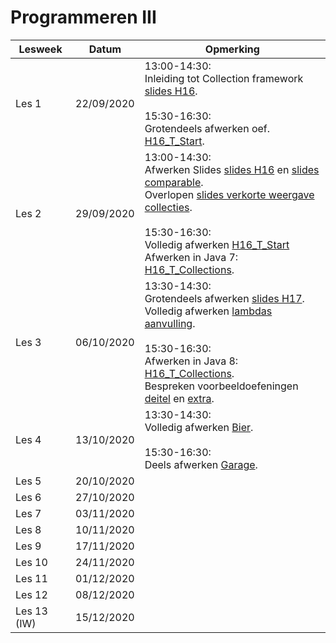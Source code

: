 # Programmeren III




| Lesweek     | Datum      | Opmerking                                                    |
| ----------- | ---------- | ------------------------------------------------------------ |
| Les 1       | 22/09/2020 | 13:00-14:30: <br>Inleiding tot Collection framework [slides H16](https://github.com/DeSmetElias/Programmeren_III/blob/master/Hoofdstukken/Hoofdstuk_16/Theorie/SlidesH16_2TIN_stud.pdf).<br /><br>15:30-16:30: <br>Grotendeels afwerken oef. [H16_T_Start](https://github.com/DeSmetElias/Programmeren_III/tree/master/Projecten/H16_T_Start). |
| Les 2       | 29/09/2020 | 13:00-14:30: <br>Afwerken Slides [slides H16](https://github.com/DeSmetElias/Programmeren_III/blob/master/Hoofdstukken/Hoofdstuk_16/Theorie/SlidesH16_2TIN_stud.pdf) en [slides comparable](https://github.com/DeSmetElias/Programmeren_III/blob/master/Hoofdstukken/Hoofdstuk_16/Theorie/SlidesH16_ExtraComparable.pdf). <br>Overlopen [slides verkorte weergave collecties](https://github.com/DeSmetElias/Programmeren_III/blob/master/Hoofdstukken/Hoofdstuk_16/Theorie/VerkorteWeergaveCollecties.pdf).<br /><br>15:30-16:30: <br>Volledig afwerken [H16_T_Start](https://github.com/DeSmetElias/Programmeren_III/tree/master/Projecten/H16_T_Start)<br>Afwerken in Java 7: [H16_T_Collections](https://github.com/DeSmetElias/Programmeren_III/tree/master/Projecten/H16_T_Collections). |
| Les 3       | 06/10/2020 | 13:30-14:30: <br>Grotendeels afwerken [slides H17](https://github.com/DeSmetElias/Programmeren_III/blob/master/Hoofdstukken/Hoofdstuk_17/Theorie/Slides_H17_LambdasEnStreams.pdf).<br>Volledig afwerken [lambdas aanvulling](https://github.com/DeSmetElias/Programmeren_III/blob/master/Hoofdstukken/Hoofdstuk_17/Theorie/Lambdas_AanvullingBijSlides.pdf).<br /><br>15:30-16:30: <br>Afwerken in Java 8: [H16_T_Collections](https://github.com/DeSmetElias/Programmeren_III/tree/master/Projecten/H16_T_Collections).  <br>Bespreken voorbeeldoefeningen [deitel](https://github.com/DeSmetElias/Programmeren_III/tree/master/Projecten/H17_T_VoorbeeldenDeitel) en [extra](https://github.com/DeSmetElias/Programmeren_III/tree/master/Projecten/H17_T_ExtraVoorbeelden). |
| Les 4       | 13/10/2020 | 13:30-14:30: <br/>Volledig afwerken [Bier](https://github.com/DeSmetElias/Programmeren_III/tree/master/Projecten/H17_O_Bier).<br/><br>15:30-16:30: <br/>Deels afwerken [Garage](https://github.com/DeSmetElias/Programmeren_III/tree/master/Projecten/H16_O_Garage). |
| Les 5       | 20/10/2020 |                                                              |
| Les 6       | 27/10/2020 |                                                              |
| Les 7       | 03/11/2020 |                                                              |
| Les 8       | 10/11/2020 |                                                              |
| Les 9       | 17/11/2020 |                                                              |
| Les 10      | 24/11/2020 |                                                              |
| Les 11      | 01/12/2020 |                                                              |
| Les 12      | 08/12/2020 |                                                              |
| Les 13 (IW) | 15/12/2020 |                                                              |





